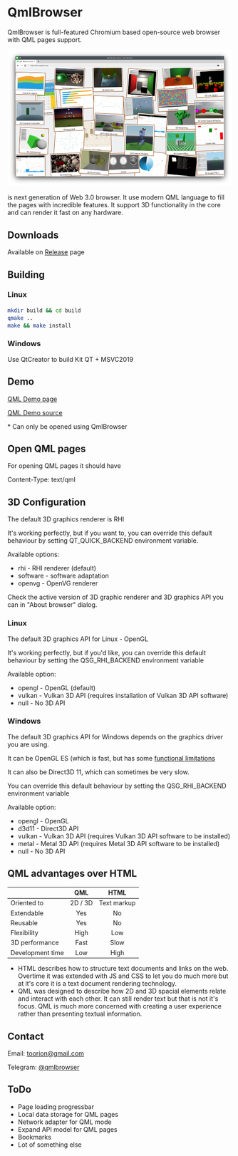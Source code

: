 # QmlBrowser

QmlBrowser is full-featured Chromium based open-source web browser
with QML pages support.

![QmlBrowser is full-featured Chromium based open-source web browser with QML pages support](preview.png)

is next generation of Web 3.0 browser.
It use modern QML language to fill the pages with incredible features.
It support 3D functionality in the core and can render it fast on any hardware.

## Downloads

Available on [Release](https://github.com/Toorion/qml-browser/releases) page

## Building

### Linux
```sh
mkdir build && cd build
qmake ..
make && make install
```

### Windows

Use QtCreator to build 
Kit QT + MSVC2019

## Demo

[QML Demo page](http://demo.qbqsoft.com)

[QML Demo source](https://github.com/Toorion/qml-browser-demo)

\* Can only be opened using QmlBrowser

## Open QML pages

For opening QML pages it should have 

Content-Type: text/qml

## 3D Configuration

The default 3D graphics renderer is RHI

It's working perfectly, but if you want to, you can override this default behaviour by setting QT_QUICK_BACKEND environment variable.

Available options:

* rhi - RHI renderer (default)
* software - software adaptation
* openvg - OpenVG renderer

Check the active version of 3D graphic renderer and 3D graphics API you can in "About browser" dialog.


### Linux

The default 3D graphics API for Linux - OpenGL

It's working perfectly, but if you'd like, you can override this default behaviour by setting the QSG_RHI_BACKEND environment variable

Available option:

* opengl - OpenGL (default)
* vulkan - Vulkan 3D API (requires installation of Vulkan 3D API software)
* null - No 3D API

### Windows

The default 3D graphics API for Windows depends on the graphics driver you are using. 

It can be OpenGL ES (which is fast, but has some [functional limitations](https://doc.qt.io/qt-6/qtquick3d-requirements.html#opengl-es-2-0-support)

It can also be Direct3D 11, which can sometimes be very slow.

You can override this default behaviour by setting the QSG_RHI_BACKEND environment variable

Available option:

* opengl - OpenGL
* d3d11 - Direct3D API
* vulkan - Vulkan 3D API (requires Vulkan 3D API software to be installed)
* metal - Metal 3D API (requires Metal 3D API software to be installed)
* null - No 3D API

## QML advantages over HTML

|           |QML              |  HTML   |
|:----------|:---------------:|:-------:|
| Oriented to |  2D / 3D | Text markup |
| Extendable |  Yes | No |
| Reusable |  Yes | No |
| Flexibility | High | Low |
| 3D performance | Fast | Slow |
| Development time |  Low | High |


* HTML describes how to structure text documents and links on the web. Overtime it was extended with JS and CSS to let you do much more but at it's core it is a text document rendering technology.
* QML was designed to describe how 2D and 3D spacial elements relate and interact with each other. It can still render text but that is not it's focus. QML is much more concerned with creating a user experience rather than presenting textual information.

## Contact

Email: <toorion@gmail.com>

Telegram: [@qmlbrowser](https://t.me/qmlbrowser)

## ToDo

- Page loading progressbar
- Local data storage for QML pages
- Network adapter for QML mode
- Expand API model for QML pages
- Bookmarks
- Lot of something else 
